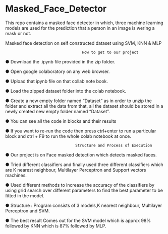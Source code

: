 # Masked_Face_Detector
This repo contains a masked face detector in which, three machine learning models are used for the prediction that a person in an image is wering a mask or not.

Masked face detection on self constructed dataset using SVM, KNN &amp; MLP

                                      How to get to our project
● Download the .ipynb file provided in the zip folder.

● Open google colaboratory on any web browser.

● Upload that ipynb file on that collab note book.

● Load the zipped dataset folder into the colab notebook.

● Create a new empty folder named “Dataset” as in order to unzip the folder and
extract all the data from that, all the dataset should be stored in a newly created
new empty folder named “Dataset”.

● You can see all the code in blocks and their results

● If you want to re-run the code then press ctrl+enter to run a particular block and
ctrl + F9 to run the whole colab notebook at once.

                                   Structure and Process of Execution
● Our project is on Face masked detection which detects masked faces.

● Tried different classifiers and finally used three different classifiers which are
K nearest neighbour, Multilayer Perceptron and Support vectors machines.

● Used different methods to increase the accuracy of the classifiers by using grid
search over different parameters to find the best parameter to be fitted in the
model.

● Structure : Program consists of 3 models,K nearest neighbour, Multilayer
Perceptron and SVM.

● The best result Comes out for the SVM model which is approx 98% followed by
KNN which is 87% followed by MLP.
